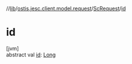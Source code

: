 //[lib](../../../index.md)/[ostis.jesc.client.model.request](../index.md)/[ScRequest](index.md)/[id](id.md)

# id

[jvm]\
abstract val [id](id.md): [Long](https://kotlinlang.org/api/latest/jvm/stdlib/kotlin/-long/index.html)
